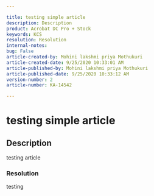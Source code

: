 ```yaml
---  

title: testing simple article  
description: Description  
product: Acrobat DC Pro + Stock   
keywords: KCS  
resolution: Resolution  
internal-notes:   
bug: False  
article-created-by: Mohini lakshmi priya Mothukuri  
article-created-date: 9/25/2020 10:33:01 AM  
article-published-by: Mohini lakshmi priya Mothukuri  
article-published-date: 9/25/2020 10:33:12 AM  
version-number: 2  
article-number: KA-14542

---  
```


# testing simple article

## Description

testing article

### Resolution

testing
